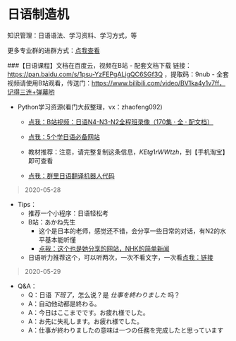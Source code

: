 日语制造机
==


知识管理：日语语法、学习资料、学习方式，等

更多专业群的进群方式：[点我查看](http://mp.weixin.qq.com/s?__biz=MzI2Nzg5MjgyNg==&mid=100000431&idx=1&sn=9dc486a67414a3fd59a2fe8be9db93e6&chksm=6af6a39a5d812a8cb01b77b109d6ceb618393fc3c4671ba58d604814b7efaca4ea289bf52818#rd)

###【日语课程】文档在百度云，视频在B站
    - 配套文档下载   链接：https://pan.baidu.com/s/1psu-YzFEPgALigQC6SGf3Q ，提取码：9nub 
    - 全套视频请使用B站观看，传送门：https://www.bilibili.com/video/BV1ka4y1v7ff，记得三连+弹幕哟


- Python学习资源(看门大叔整理，vx：zhaofeng092)

    - [点我：B站视频：日语N4-N3-N2全程班录像（170集 · 全 · 配文档）](https://www.bilibili.com/video/BV1ka4y1v7ff)

    - [点我：5个学日语必备网站](https://mp.weixin.qq.com/s/3Z3gYrfjK86HnhZBqMC65g)

    - 教材推荐：注意，请完整复制这条信息，$KEtg1rWWtzh$，到【手机淘宝】即可查看

    - [点我：群里日语翻译机器人代码](https://mp.weixin.qq.com/s/aqaq516F_oWYtNgghPx7AA)

> 2020-05-28
- Tips：
    - 推荐一个小程序：日语轻松考
    - B站：あかね先生
        - 这个是日本的老师，感觉还不错，会分享一些日常的对话，有N2的水平基本能听懂
        - [点我：这个也是她分享的网站，NHK的简单新闻](https://www3.nhk.or.jp/news/easy/)
    - 日语听力推荐这个，可以听两次，一次不看文字，一次看[点我：链接](https://mp.weixin.qq.com/s/uCmbUko5u853a7dHs-hnoQ)

> 2020-05-29
- Q&A：
    - Q：日语 *下班了*，怎么说？是 *仕事を終わりました* 吗？
    - A：自动他动都是終わる。
    - A：今日はここまでです。お疲れ様でした。
    - A：お先に失礼します。お疲れ様でした。
    - A：仕事が終わりましたの意味は一つの任務を完成したと思っています